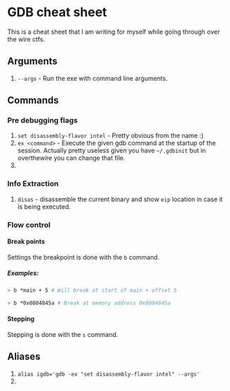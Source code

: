 # GDB cheat sheet 

This is a cheat sheet that I am writing for myself while going through over the wire ctfs.



## Arguments

1. `--args` - Run the exe with command line arguments.



## Commands

### Pre debugging flags

1. `set disassembly-flavor intel` - Pretty obvious from the name :)
2. `ex <command>` - Execute the given gdb command at the startup of the session. Actually pretty useless given you have `~/.gdbinit` but in overthewire you can change that file.
3. 

### Info Extraction

1. `disas` - disassemble the current binary and show `eip` location in case it is being executed.



### Flow control

#### Break points

Settings the breakpoint is done with the `b` command.

##### Examples:

```bash
> b *main + 5 # Will break at start of main + offset 5
```

```bash
> b *0x0804845a # Break at memory address 0x0804845a
```

#### Stepping

Stepping is done with the `s` command.



## Aliases

1. `alias igdb='gdb -ex "set disassembly-flavor intel" --args'`
2. 



